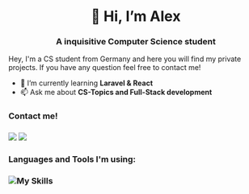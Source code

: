 <h1 align="center">👋 Hi, I’m Alex</h1>
<h3 align="center"> A inquisitive Computer Science student</h3>
<p>
Hey, I'm a CS student from Germany and here you will find my private projects. If you have any question feel free to contact me!

- 🌱 I’m currently learning <b> Laravel & React </b>
- 📫 Ask me about <b> CS-Topics and Full-Stack development </b>

<h3>Contact me!<h3>
  
<a href="mailto:al.laskevic@gmail.com"><img src="https://github.com/gauravghongde/social-icons/blob/master/SVG/Color/Gmail.svg"></a>
<a href="https://www.linkedin.com/in/alexander-laskevic-75b332208/?originalSubdomain=de"><img src="https://github.com/gauravghongde/social-icons/blob/master/SVG/Color/LinkedIN.svg"></a>

  
<h3>Languages and Tools I'm using:<h3>

![My Skills](https://skills.thijs.gg/icons?i=html,css,figma,js,angular,react,laravel,mysql,cpp,py,linux)
